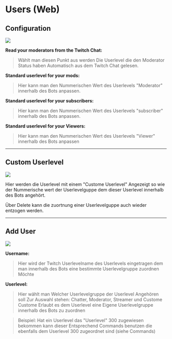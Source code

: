 # Users (Web)

## Configuration
<img src="http://i.imgur.com/2qkJLyC.png"/>

**Read your moderators from the Twitch Chat:**
>Wählt man diesen Punkt aus werden Die Userlevel die den Moderator Status haben Automatisch aus dem Twitch Chat gelesen.

**Standard userlevel for your mods:**
>Hier kann man den Nummerischen Wert des Userlevels "Moderator" innerhalb des Bots anpassen.

**Standard userlevel for your subscribers:**
>Hier kann man den Nummerischen Wert des Userlevels "subscriber" innerhalb des Bots anpassen.

**Standard userlevel for your Viewers:**
> Hier kann man den Nummerischen Wert des Userlevels "Viewer" innerhalb des Bots anpassen

<hr>

## Custom Userlevel
<img src="http://i.imgur.com/UD0yIfn.png"/>

Hier werden die Userlevel mit einem "Custome Userlevel" Angezeigt so wie der Nummerische wert der Userlevelguppe dem dieser Userlevel innerhalb des Bots angehört.

Über Delete kann die zuortnung einer Userlevelguppe auch wieder entzogen werden.

<hr>

## Add User
<img src="http://i.imgur.com/W3y46KX.png"/>

**Username:**
> Hier wird der Twitch Userlevelname des Userlevels eingetragen dem man innerhalb des Bots eine bestimmte Userlevelgruppe zuordnen Möchte

**Userlevel:**
> Hier wählt man Welcher Userlevelgruppe der Userlevel Angehören soll
Zur Auswahl stehen: Chatter, Moderator, Streamer und Custome
Custome Erlaubt es dem Userlevel eine Eigene Userlevelgruppe innerhalb des Bots zu zuordnen

> Beispiel:
Hat ein Userlevel das "Userlevel" 300 zugewiesen bekommen kann dieser Entsprechend Commands benutzen die ebenfalls dem Userlevel 300 zugeordnet sind (siehe Commands)
